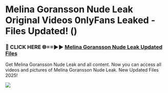 # Melina Goransson Nude Leak Original Videos 0nlyFans Leaked - Files Updated! ()

<h3>🔴 CLICK HERE 🌐==►► <a href="https://tinyurl.com/2p9ay9w9" rel="nofollow">Melina Goransson Nude Leak Updated Files</a></h3>

Get Melina Goransson Nude Leak and all content. Now you can access all videos and pictures of Melina Goransson Nude Leak. New Updated Files 2025!

[![](https://i.imgur.com/KQgVmj3.gif)](https://tinyurl.com/2p9ay9w9)
